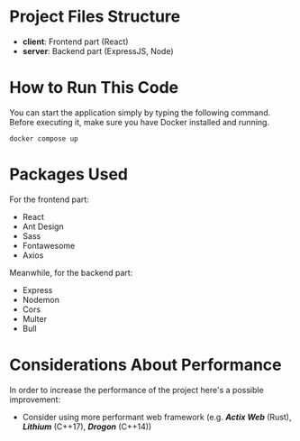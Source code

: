 # Project Files Structure
* **client**: Frontend part (React)
* **server**: Backend part (ExpressJS, Node)

# How to Run This Code

You can start the application simply by typing the following command. Before executing it, make sure you have Docker installed and running.

```
docker compose up
```

# Packages Used
For the frontend part:
* React
* Ant Design
* Sass
* Fontawesome
* Axios

Meanwhile, for the backend part:
* Express
* Nodemon
* Cors
* Multer
* Bull

# Considerations About Performance
In order to increase the performance of the project here's a possible improvement:

* Consider using more performant web framework (e.g. ***Actix Web*** (Rust), ***Lithium*** (C++17), ***Drogon*** (C++14))

